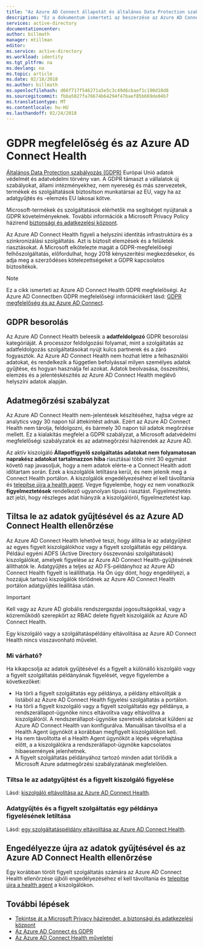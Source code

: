 ```yaml
---
title: "Az Azure AD Connect állapotát és általános Data Protection szabályozás |} Microsoft Docs"
description: "Ez a dokumentum ismerteti az beszerzése az Azure AD Connect GDPR előírásainak."
services: active-directory
documentationcenter: 
author: billmath
manager: mtillman
editor: 
ms.service: active-directory
ms.workload: identity
ms.tgt_pltfrm: na
ms.devlang: na
ms.topic: article
ms.date: 02/18/2018
ms.author: billmath
ms.openlocfilehash: d66f717f546271a5e5c3c49d6cbaef1c190d18d8
ms.sourcegitcommit: fbba5027fa76674b64294f47baef85b669de04b7
ms.translationtype: MT
ms.contentlocale: hu-HU
ms.lasthandoff: 02/24/2018
---
```

# <a name="gdpr-compliance-and-azure-ad-connect-health"></a>GDPR megfelelőség és az Azure AD Connect Health 

[Általános Data Protection szabályozás (GDPR)](http://ec.europa.eu/justice/data-protection/reform/index_en.htm) Európai Unió adatok védelmét és adatvédelmi törvény van. A GDPR támaszt a vállalatok új szabályokat, állami intézményekhez, nem nyereség és más szervezetek, termékek és szolgáltatások biztosítson munkatársai az EU, vagy ha az adatgyűjtés és -elemzés EU lakosai kötve. 

Microsoft-termékek és szolgáltatások elérhetők ma segítséget nyújtanak a GDPR követelményeknek. További információk a Microsoft Privacy Policy házirend [biztonsági és adatkezelési központ](https://www.microsoft.com/trustcenter).

Az Azure AD Connect Health figyeli a helyszíni identitás infrastruktúra és a szinkronizálási szolgáltatás. Azt is biztosít elemzések és a felületek riasztásokat. A Microsoft elkötelezte magát a GDPR-megfelelőségi felhőszolgáltatás, előfordulhat, hogy 2018 kényszerítési megkezdésekor, és adja meg a szerződéses kötelezettségeket a GDPR kapcsolatos biztosítékok. 

>[!NOTE] 
> Ez a cikk ismerteti az Azure AD Connect Health GDPR megfelelőségi. Az Azure AD Connectben GDPR megfelelőségi információkért lásd: [GDPR megfelelőség és az Azure AD Connect](../../active-directory/connect/active-directory-aadconnect-gdpr.md).

## <a name="gdpr-classification"></a>GDPR besorolás
Az Azure AD Connect Health beleesik a **adatfeldolgozó** GDPR besorolási kategóriáját. A processzor feldolgozási folyamat, mint a szolgáltatás az adatfeldolgozás szolgáltatásokat nyújt kulcs partnerek és a záró fogyasztók. Az Azure AD Connect Health nem hozhat létre a felhasználói adatokat, és rendelkezik a független befolyással milyen személyes adatok gyűjtése, és hogyan használja fel azokat. Adatok beolvasása, összesítési, elemzés és a jelentéskészítés az Azure AD Connect Health meglévő helyszíni adatok alapján. 

## <a name="data-retention-policy"></a>Adatmegőrzési szabályzat
Az Azure AD Connect Health nem-jelentések készítéséhez, hajtsa végre az analytics vagy 30 napon túl áttekintést adnak. Ezért az Azure AD Connect Health nem tárolja, feldolgozni, és bármely 30 napon túl adatok megőrzése mellett. Ez a kialakítás megfelel a GDPR szabályzat, a Microsoft adatvédelmi megfelelőségi szabályzatok és az adatmegőrzési házirendek az Azure AD. 

Az aktív kiszolgáló **Állapotfigyelő szolgáltatás adatokat nem folyamatosan naprakész adatokat tartalmazzon** **hiba** riasztásai több mint 30 egymást követő nap javasoljuk, hogy a nem adatok elérte-e a Connect Health adott időtartam során. Ezek a kiszolgálók letiltásra kerül, és nem jelenik meg a Connect Health portálon. A kiszolgálók engedélyezéséhez el kell távolítania és [telepítse újra a health agent](active-directory-aadconnect-health-agent-install.md). Vegye figyelembe, hogy ez nem vonatkozik **figyelmeztetések** rendelkező ugyanolyan típusú riasztást. Figyelmeztetés azt jelzi, hogy részleges adat hiányzik a kiszolgálóról, figyelmeztetést kap. 
 
## <a name="disable-data-collection-and-monitoring-in-azure-ad-connect-health"></a>Tiltsa le az adatok gyűjtésével és az Azure AD Connect Health ellenőrzése
Az Azure AD Connect Health lehetővé teszi, hogy állítsa le az adatgyűjtést az egyes figyelt kiszolgálókhoz vagy a figyelt szolgáltatás egy példánya. Például egyéni ADFS (Active Directory összevonási szolgáltatások) kiszolgálókat, amelyek figyelése az Azure AD Connect Health-gyűjtésének állíthatók le. Adatgyűjtés a teljes az AD FS-példányhoz az Azure AD Connect Health figyelt is leállíthatja. Ha Ön úgy dönt, hogy engedélyezi, a hozzájuk tartozó kiszolgálók törlődnek az Azure AD Connect Health portálon adatgyűjtés leállítása után. 

>[!IMPORTANT]
> Kell vagy az Azure AD globális rendszergazdai jogosultságokkal, vagy a közreműködő szerepkört az RBAC delete figyelt kiszolgálók az Azure AD Connect Health.
>
> Egy kiszolgáló vagy a szolgáltatáspéldány eltávolítása az Azure AD Connect Health nincs visszavonható művelet. 

### <a name="what-to-expect"></a>Mi várható?
Ha kikapcsolja az adatok gyűjtésével és a figyelt a különálló kiszolgáló vagy a figyelt szolgáltatás példányának figyelését, vegye figyelembe a következőket:

- Ha törli a figyelt szolgáltatás egy példánya, a példány eltávolítják a listából az Azure AD Connect Health figyelési szolgáltatás a portálon. 
- Ha törli a figyelt kiszolgáló vagy a figyelt szolgáltatás egy példánya, a rendszerállapot-ügynöke nincs eltávolítva vagy eltávolítva a kiszolgálóról. A rendszerállapot-ügynöke szeretnék adatokat küldeni az Azure AD Connect Health van konfigurálva. Manuálisan távolítsa el a Health Agent ügynököt a korábban megfigyelt kiszolgálókon kell.
- Ha nem távolította el a Health Agent ügynököt a lépés végrehajtása előtt, a a kiszolgálókra a rendszerállapot-ügynöke kapcsolatos hibaesemények jelenhetnek.
- A figyelt szolgáltatás példányához tartozó minden adat törlődik a Microsoft Azure adatmegőrzési szabályzatának megfelelően.

### <a name="disable-data-collection-and-monitoring-for-a-monitored-server"></a>Tiltsa le az adatgyűjtést és a figyelt kiszolgáló figyelése
Lásd: [kiszolgáló eltávolítása az Azure AD Connect Health](active-directory-aadconnect-health-operations.md#delete-a-server-from-the-azure-ad-connect-health-service).

### <a name="disable-data-collection-and-monitoring-for-an-instance-of-a-monitored-service"></a>Adatgyűjtés és a figyelt szolgáltatás egy példánya figyelésének letiltása
Lásd: [egy szolgáltatáspéldány eltávolítása az Azure AD Connect Health](active-directory-aadconnect-health-operations.md#delete-a-service-instance-from-azure-ad-connect-health-service).


## <a name="re-enable-data-collection-and-monitoring-in-azure-ad-connect-health"></a>Engedélyezze újra az adatok gyűjtésével és az Azure AD Connect Health ellenőrzése
Egy korábban törölt figyelt szolgáltatás számára az Azure AD Connect Health ellenőrzése újbóli engedélyezéséhez el kell távolítania és [telepítse újra a health agent](active-directory-aadconnect-health-agent-install.md) a kiszolgálókon.


## <a name="next-steps"></a>További lépések
* [Tekintse át a Microsoft Privacy házirendet, a biztonsági és adatkezelési központ](https://www.microsoft.com/trustcenter)
* [Az Azure AD Connect és GDPR](../../active-directory/connect/active-directory-aadconnect-gdpr.md)
* [Az Azure AD Connect Health műveletei](active-directory-aadconnect-health-operations.md)

